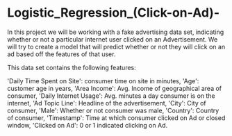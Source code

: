# Logistic_Regression_(Click-on-Ad)-
In this project we will be working with a fake advertising data set, indicating whether or not a particular internet user clicked on an Advertisement. We will try to create a model that will predict whether or not they will click on an ad based off the features of that user.

This data set contains the following features:

'Daily Time Spent on Site': consumer time on site in minutes, 
'Age': customer age in years, 
'Area Income': Avg. Income of geographical area of consumer, 
'Daily Internet Usage': Avg. minutes a day consumer is on the internet, 
'Ad Topic Line': Headline of the advertisement, 
'City': City of consumer, 
'Male': Whether or not consumer was male, 
'Country': Country of consumer, 
'Timestamp': Time at which consumer clicked on Ad or closed window, 
'Clicked on Ad': 0 or 1 indicated clicking on Ad.
